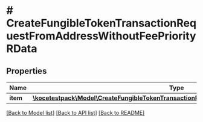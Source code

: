 # # CreateFungibleTokenTransactionRequestFromAddressWithoutFeePriorityRData

## Properties

Name | Type | Description | Notes
------------ | ------------- | ------------- | -------------
**item** | [**\kocetestpack\Model\CreateFungibleTokenTransactionRequestFromAddressWithoutFeePriorityRI**](CreateFungibleTokenTransactionRequestFromAddressWithoutFeePriorityRI.md) |  |

[[Back to Model list]](../../README.md#models) [[Back to API list]](../../README.md#endpoints) [[Back to README]](../../README.md)
